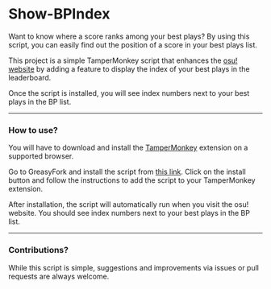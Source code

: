 # Show-BPIndex

Want to know where a score ranks among your best plays? By using this script, you can easily find out the position of a score in your best plays list.

This project is a simple TamperMonkey script that enhances the [osu! website](osu.ppy.sh) by adding a feature to display the index of your best plays in the leaderboard.

Once the script is installed, you will see index numbers next to your best plays in the BP list.

---

### How to use?

You will have to download and install the [TamperMonkey](https://www.tampermonkey.net/) extension on a supported browser.

Go to GreasyFork and install the script from [this link](https://greasyfork.org/zh-CN/scripts/535560-show-osu-bp-index-numbers). Click on the install button and follow the instructions to add the script to your TamperMonkey extension.

After installation, the script will automatically run when you visit the osu! website. You should see index numbers next to your best plays in the BP list.

---

### Contributions?

While this script is simple, suggestions and improvements via issues or pull requests are always welcome.
